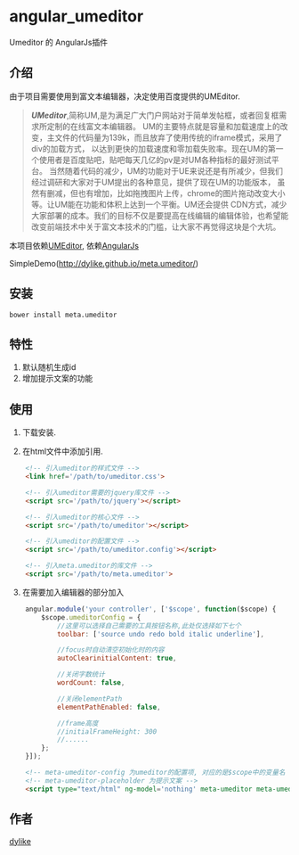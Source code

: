 # angular_umeditor

Umeditor 的 AngularJs插件

## 介绍

由于项目需要使用到富文本编辑器，决定使用百度提供的UMEditor.

>***UMeditor***,简称UM,是为满足广大门户网站对于简单发帖框，或者回复框需求所定制的在线富文本编辑器。 UM的主要特点就是容量和加载速度上的改变，主文件的代码量为139k，而且放弃了使用传统的iframe模式，采用了div的加载方式， 以达到更快的加载速度和零加载失败率。现在UM的第一个使用者是百度贴吧，贴吧每天几亿的pv是对UM各种指标的最好测试平台。 当然随着代码的减少，UM的功能对于UE来说还是有所减少，但我们经过调研和大家对于UM提出的各种意见，提供了现在UM的功能版本， 虽然有删减，但也有增加，比如拖拽图片上传，chrome的图片拖动改变大小等。让UM能在功能和体积上达到一个平衡。UM还会提供 CDN方式，减少大家部署的成本。我们的目标不仅是要提高在线编辑的编辑体验，也希望能改变前端技术中关于富文本技术的门槛，让大家不再觉得这块是个大坑。

本项目依赖[UMEditor](http://ueditor.baidu.com/website/umeditor.html), 依赖[AngularJs](https://angularjs.org/)

SimpleDemo(http://dylike.github.io/meta.umeditor/)

## 安装

```
bower install meta.umeditor
```

## 特性

1. 默认随机生成id
2. 增加提示文案的功能

## 使用

1. 下载安装.

2. 在html文件中添加引用.

```html
    <!-- 引入umeditor的样式文件 -->
    <link href='/path/to/umeditor.css'>

    <!-- 引入umeditor需要的jquery库文件 -->
    <script src='/path/to/jquery'></script>

    <!-- 引入umeditor的核心文件 -->
    <script src='/path/to/umeditor'></script>

    <!-- 引入umeditor的配置文件 -->
    <script src='/path/to/umeditor.config'></script>

    <!-- 引入meta.umeditor的库文件 -->
    <script src='/path/to/meta.umeditor'>
```

3. 在需要加入编辑器的部分加入

```javascript
    angular.module('your controller', ['$scope', function($scope) {
        $scope.umeditorConfig = {
            //这里可以选择自己需要的工具按钮名称,此处仅选择如下七个
            toolbar: ['source undo redo bold italic underline'],

            //focus时自动清空初始化时的内容
            autoClearinitialContent: true,

            //关闭字数统计
            wordCount: false,

            //关闭elementPath
            elementPathEnabled: false,

            //frame高度
            //initialFrameHeight: 300
            //......
        };
    }]);
```

```html
    <!-- meta-umeditor-config 为umeditor的配置项, 对应的是$scope中的变量名 -->
    <!-- meta-umeditor-placeholder 为提示文案 -->
    <script type="text/html" ng-model='nothing' meta-umeditor meta-umeditor-config="umeditorConfig" meta-umeditor-placeholder='提示文案...'></script>.
```

## 作者

[dylike](http://blog.dylike.com/)
